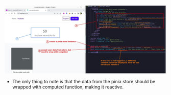 ![Alt](pic/01.jpg)

- The only thing to note is that the data from the pinia store should be wrapped with computed function, making it reactive.
